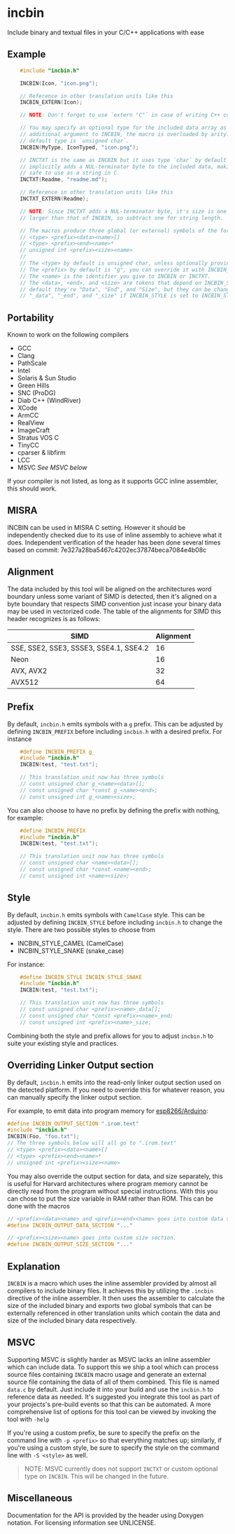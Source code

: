 # incbin

Include binary and textual files in your C/C++ applications with ease

## Example

``` c
    #include "incbin.h"

    INCBIN(Icon, "icon.png");

    // Reference in other translation units like this
    INCBIN_EXTERN(Icon);

    // NOTE: Don't forget to use `extern "C"` in case of writing C++ code

    // You may specify an optional type for the included data array as a first
    // additional argument to INCBIN, the macro is overloaded by arity. The
    // default type is `unsigned char`.
    INCBIN(MyType, IconTyped, "icon.png");

    // INCTXT is the same as INCBIN but it uses type `char` by default and 
    // implicitly adds a NUL-terminator byte to the included data, making it
    // safe to use as a string in C.
    INCTXT(Readme, "readme.md");

    // Reference in other translation units like this
    INCTXT_EXTERN(Readme);

    // NOTE: Since INCTXT adds a NUL-terminator byte, it's size is one byte
    // larger than that of INCBIN, so subtract one for string length.

    // The macros produce three global (or external) symbols of the form
    // <type> <prefix><data><name>[]
    // <type> <prefix><end><name>*
    // unsigned int <prefix><size><name>
    //
    // The <type> by default is unsigned char, unless optionally provided.
    // The <prefix> by default is "g", you can override it with INCBIN_PREFIX.
    // The <name> is the identifier you give to INCBIN or INCTXT.
    // The <data>, <end>, and <size> are tokens that depend on INCBIN_STYLE, by
    // default they're "Data", "End", and "Size", but they can be changed to
    // "_data", "_end", and "_size" if INCBIN_STYLE is set to INCBIN_STYLE_SNAKE.
```

## Portability

Known to work on the following compilers

* GCC
* Clang
* PathScale
* Intel
* Solaris & Sun Studio
* Green Hills
* SNC (ProDG)
* Diab C++ (WindRiver)
* XCode
* ArmCC
* RealView
* ImageCraft
* Stratus VOS C
* TinyCC
* cparser & libfirm
* LCC
* MSVC _See MSVC below_

If your compiler is not listed, as long as it supports GCC inline assembler, this
should work.

## MISRA
INCBIN can be used in MISRA C setting. However it should be independently checked
due to its use of inline assembly to achieve what it does. Independent verification
of the header has been done several times based on commit: 7e327a28ba5467c4202ec37874beca7084e4b08c

## Alignment

The data included by this tool will be aligned on the architectures word boundary
unless some variant of SIMD is detected, then it's aligned on a byte boundary that
respects SIMD convention just incase your binary data may be used in vectorized
code. The table of the alignments for SIMD this header recognizes is as follows:

| SIMD                                    | Alignment |
|-----------------------------------------|-----------|
| SSE, SSE2, SSE3, SSSE3, SSE4.1, SSE4.2  | 16        |
| Neon                                    | 16        |
| AVX, AVX2                               | 32        |
| AVX512                                  | 64        |

## Prefix
By default, `incbin.h` emits symbols with a `g` prefix. This can be adjusted by
defining `INCBIN_PREFIX` before including `incbin.h` with a desired prefix. For
instance

``` c
    #define INCBIN_PREFIX g_
    #include "incbin.h"
    INCBIN(test, "test.txt");

    // This translation unit now has three symbols
    // const unsigned char g_<name><data>[];
    // const unsigned char *const g_<name><end>;
    // const unsigned int g_<name><size>;
```

You can also choose to have no prefix by defining the prefix with nothing, for example:

``` c
    #define INCBIN_PREFIX
    #include "incbin.h"
    INCBIN(test, "test.txt");

    // This translation unit now has three symbols
    // const unsigned char <name><data>[];
    // const unsigned char *const <name><end>;
    // const unsigned int <name><size>;
```

## Style
By default, `incbin.h` emits symbols with `CamelCase` style. This can be adjusted
by defining `INCBIN_STYLE` before including `incbin.h` to change the style. There
are two possible styles to choose from

* INCBIN_STYLE_CAMEL (CamelCase)
* INCBIN_STYLE_SNAKE (snake_case)

For instance:

``` c
    #define INCBIN_STYLE INCBIN_STYLE_SNAKE
    #include "incbin.h"
    INCBIN(test, "test.txt");

    // This translation unit now has three symbols
    // const unsigned char <prefix><name>_data[];
    // const unsigned char *const <prefix><name>_end;
    // const unsigned int <prefix><name>_size;
```

Combining both the style and prefix allows for you to adjust `incbin.h` to suite
your existing style and practices.

## Overriding Linker Output section
By default, `incbin.h` emits into the read-only linker output section used on
the detected platform. If you need to override this for whatever reason, you
can manually specify the linker output section.

For example, to emit data into program memory for
[esp8266/Arduino](github.com/esp8266/Arduino):

``` c
#define INCBIN_OUTPUT_SECTION ".irom.text"
#include "incbin.h"
INCBIN(Foo, "foo.txt");
// The three symbols below will all go to ".irom.text"
// <type> <prefix><data><name>[]
// <type> <prefix><end><name>*
// unsigned int <prefix><size><name>
```

You may also override the output section for data, and size separately, this is
useful for Harvard architectures where program memory cannot be directly read
from the program without special instructions. With this you can chose to put
the size variable in RAM rather than ROM. This can be done with the macros

```c
// <prefix><data><name> and <prefix><end><name> goes into custom data section
#define INCBIN_OUTPUT_DATA_SECTION "..."

// <prefix><size><name> goes into custom size section.
#define INCBIN_OUTPUT_SIZE_SECTION "..."
```

## Explanation

`INCBIN` is a macro which uses the inline assembler provided by almost all
compilers to include binary files. It achieves this by utilizing the `.incbin`
directive of the inline assembler. It then uses the assembler to calculate the
size of the included binary and exports two global symbols that can be externally
referenced in other translation units which contain the data and size of the
included binary data respectively.

## MSVC

Supporting MSVC is slightly harder as MSVC lacks an inline assembler which can
include data. To support this we ship a tool which can process source files
containing `INCBIN` macro usage and generate an external source file containing
the data of all of them combined. This file is named `data.c` by default.
Just include it into your build and use the `incbin.h` to reference data as
needed. It's suggested you integrate this tool as part of your projects's
pre-build events so that this can be automated. A more comprehensive list of
options for this tool can be viewed by invoking the tool with `-help`

If you're using a custom prefix, be sure to specify the prefix on the command
line with `-p <prefix>` so that everything matches up; similarly, if you're
using a custom style, be sure to specify the style on the command line with
`-S <style>` as well.

> NOTE: MSVC currently does not support `INCTXT` or custom optional type on
`INCBIN`. This will be changed in the future.

## Miscellaneous

Documentation for the API is provided by the header using Doxygen notation.
For licensing information see UNLICENSE.
